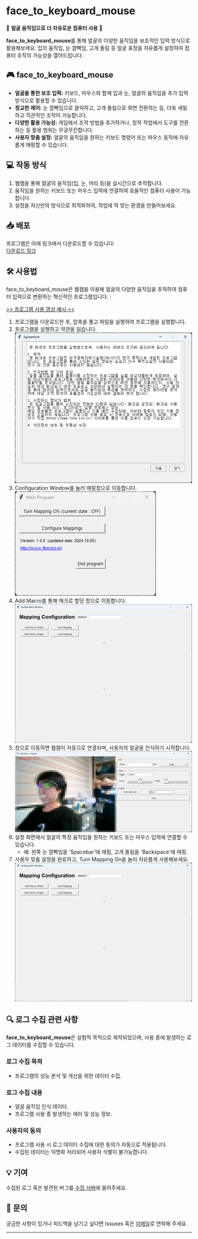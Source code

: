 # face_to_keyboard_mouse

🚀 **얼굴 움직임으로 더 자유로운 컴퓨터 사용** 🚀

**face_to_keyboard_mouse**를 통해 얼굴의 다양한 움직임을 보조적인 입력 방식으로 활용해보세요. 입의 움직임, 눈 깜빡임, 고개 돌림 등 얼굴 표정을 자유롭게 설정하여 컴퓨터 조작의 가능성을 열어드립니다.

## 🎮 face_to_keyboard_mouse

- **얼굴을 통한 보조 입력:** 키보드, 마우스와 함께 입과 눈, 얼굴의 움직임을 추가 입력 방식으로 활용할 수 있습니다.
- **정교한 제어:** 눈 깜빡임으로 클릭하고, 고개 돌림으로 화면 전환하는 등, 더욱 세밀하고 직관적인 조작이 가능합니다.
- **다양한 활용 가능성:** 게임에서 조작 방법을 추가하거나, 창작 작업에서 도구를 전환하는 등 활용 범위는 무궁무진합니다.
- **사용자 맞춤 설정:** 얼굴의 움직임을 원하는 키보드 명령어 또는 마우스 동작에 자유롭게 매핑할 수 있습니다.

## 💻 작동 방식

1. 웹캠을 통해 얼굴의 움직임(입, 눈, 머리 등)을 실시간으로 추적합니다.
2. 움직임을 원하는 키보드 또는 마우스 입력에 연결하여 효율적인 컴퓨터 사용이 가능합니다.
3. 설정을 자신만의 방식으로 최적화하여, 작업에 딱 맞는 환경을 만들어보세요.

## 📥 배포

프로그램은 아래 링크에서 다운로드할 수 있습니다:  
[다운로드 링크](https://drive.google.com/file/d/1AXpLALdeciaxrsHTqraHOV8cLPUloUSq/view?usp=sharing)

## 🛠 사용법

face_to_keyboard_mouse은 웹캠을 이용해 얼굴의 다양한 움직임을 추적하여 컴퓨터 입력으로 변환하는 혁신적인 프로그램입니다. :

[>> 프로그램 사용 영상 예시 <<](https://youtu.be/lVHixxnxxb8)

1. 프로그램을 다운로드한 후, 압축을 풀고 파일을 실행하여 프로그램을 실행합니다.  
2. 프로그램을 실행하고 약관을 읽습니다.  
![](Assets/Agreement.png)  
3. Configuration Window를 눌러 매핑창으로 이동합니다.  
![](Assets/Main_Program.png)  
4. Add Macro를 통해 매크로 할당 창으로 이동합니다.  
![](Assets/Configuration_Window.png)  
5. 창으로 이동하면 웹캠이 자동으로 연결되며, 사용자의 얼굴을 인식하기 시작합니다.  
![](Assets/Add_Macro.png)  
6. 설정 화면에서 얼굴의 특정 움직임을 원하는 키보드 또는 마우스 입력에 연결할 수 있습니다.  
   - 예: 왼쪽 눈 깜빡임을 'Spacebar'에 매핑, 고개 돌림을 'Backspace'에 매핑.  
7. 사용자 맞춤 설정을 완료하고, Turn Mapping On을 눌러 자유롭게 사용해보세요.  
![](Assets/Configuration_Window.png)   


## 🔍 로그 수집 관련 사항

**face_to_keyboard_mouse**은 실험적 목적으로 제작되었으며, 사용 중에 발생하는 로그 데이터를 수집할 수 있습니다.

### 로그 수집 목적
- 프로그램의 성능 분석 및 개선을 위한 데이터 수집.
<!-- - 사용자 피드백을 통해 사용자 경험을 최적화. -->

### 로그 수집 내용
- 얼굴 움직임 인식 데이터.
- 프로그램 사용 중 발생하는 에러 및 성능 정보.

### 사용자의 동의
- 프로그램 사용 시 로그 데이터 수집에 대한 동의가 자동으로 적용됩니다.
- 수집된 데이터는 익명화 처리되어 사용자 식별이 불가능합니다.

## 💡 기여

수집된 로그 혹은 발견된 버그를 [수집 서버](http://www.ftkm.kro.kr/)에 올려주세요. 

## 📧 문의

궁금한 사항이 있거나 피드백을 남기고 싶다면 Issuses 혹은 [이메일](mailto:yumyji@dgist.ac.kr)로 연락해 주세요.

---
